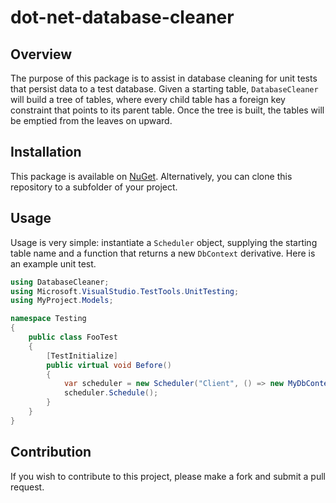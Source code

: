 # dot-net-database-cleaner

## Overview

The purpose of this package is to assist in database cleaning for unit tests that persist data to a test database. Given a starting
table, `DatabaseCleaner` will build a tree of tables, where every child table has a foreign key constraint that points to its parent 
table. Once the tree is built, the tables will be emptied from the leaves on upward.

## Installation

This package is available on [NuGet](https://www.nuget.org/packages/DatabaseCleaner/1.0.0). Alternatively, you can clone this 
repository to a subfolder of your project.

## Usage

Usage is very simple: instantiate a `Scheduler` object, supplying the starting table name and a function that returns a new `DbContext`
derivative. Here is an example unit test.

```c#
using DatabaseCleaner;
using Microsoft.VisualStudio.TestTools.UnitTesting;
using MyProject.Models;

namespace Testing
{
    public class FooTest
    {
        [TestInitialize]
        public virtual void Before()
        {
            var scheduler = new Scheduler("Client", () => new MyDbContext("name=MyConnectionString"));
            scheduler.Schedule();
        }
    }
}
```

## Contribution

If you wish to contribute to this project, please make a fork and submit a pull request.
